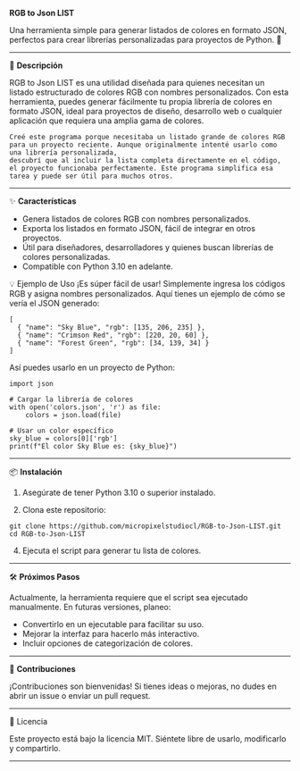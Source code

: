 **RGB to Json LIST**

Una herramienta simple para generar listados de colores en formato JSON, perfectos para crear librerías personalizadas para proyectos de Python. 🎨

--------------------------------------------------

🚀 **Descripción**

RGB to Json LIST es una utilidad diseñada para quienes necesitan un listado estructurado de colores RGB con nombres personalizados. Con esta herramienta, puedes generar fácilmente tu propia librería de colores en formato JSON, ideal para proyectos de diseño, desarrollo web o cualquier aplicación que requiera una amplia gama de colores.

    Creé este programa porque necesitaba un listado grande de colores RGB para un proyecto reciente. Aunque originalmente intenté usarlo como una librería personalizada, 
    descubrí que al incluir la lista completa directamente en el código, el proyecto funcionaba perfectamente. Este programa simplifica esa tarea y puede ser útil para muchos otros.

--------------------------------------------------

✨ **Características**

  - Genera listados de colores RGB con nombres personalizados.
  - Exporta los listados en formato JSON, fácil de integrar en otros proyectos.
  - Útil para diseñadores, desarrolladores y quienes buscan librerías de colores personalizadas.
  - Compatible con Python 3.10 en adelante.
    
💡 Ejemplo de Uso
¡Es súper fácil de usar! Simplemente ingresa los códigos RGB y asigna nombres personalizados. Aquí tienes un ejemplo de cómo se vería el JSON generado:

    [
      { "name": "Sky Blue", "rgb": [135, 206, 235] },
      { "name": "Crimson Red", "rgb": [220, 20, 60] },
      { "name": "Forest Green", "rgb": [34, 139, 34] }
    ]
    
Así puedes usarlo en un proyecto de Python:

    import json
    
    # Cargar la librería de colores
    with open('colors.json', 'r') as file:
        colors = json.load(file)
    
    # Usar un color específico
    sky_blue = colors[0]['rgb']
    print(f"El color Sky Blue es: {sky_blue}")

--------------------------------------------------
  
📦 **Instalación**

  1. Asegúrate de tener Python 3.10 o superior instalado.

  2. Clona este repositorio:
     
    git clone https://github.com/micropixelstudiocl/RGB-to-Json-LIST.git
    cd RGB-to-Json-LIST

  4. Ejecuta el script para generar tu lista de colores.

--------------------------------------------------

🛠 **Próximos Pasos**

Actualmente, la herramienta requiere que el script sea ejecutado manualmente. En futuras versiones, planeo:

  - Convertirlo en un ejecutable para facilitar su uso.
  - Mejorar la interfaz para hacerlo más interactivo.
  - Incluir opciones de categorización de colores.

--------------------------------------------------
  
🤝 **Contribuciones**

¡Contribuciones son bienvenidas! Si tienes ideas o mejoras, no dudes en abrir un issue o enviar un pull request.

--------------------------------------------------

📄 Licencia

Este proyecto está bajo la licencia MIT. Siéntete libre de usarlo, modificarlo y compartirlo.

--------------------------------------------------

